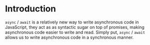 # **Introduction**

`async` / `await` is a relatively new way to write asynchronous code in JavaScript, they act as as syntactic sugar on top of
promises, making asynchronous code easier to write and read. Simply put, `async` / `await` allows us to write asynchronous
code in a synchronous manner. 